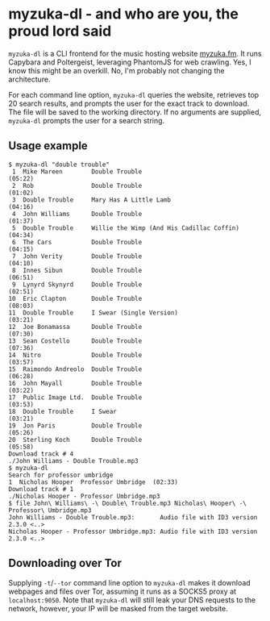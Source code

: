 myzuka-dl - and who are you, the proud lord said
================================================
`myzuka-dl` is a CLI frontend for the music hosting website
[myzuka.fm](https://myzuka.fm). It runs Capybara and Poltergeist, leveraging
PhantomJS for web crawling. Yes, I know this might be an overkill. No, I'm
probably not changing the architecture.

For each command line option, `myzuka-dl` queries the website, retrieves top 20
search results, and prompts the user for the exact track to download. The file
will be saved to the working directory. If no arguments are supplied,
`myzuka-dl` prompts the user for a search string.

Usage example
-------------
```
$ myzuka-dl "double trouble"
 1  Mike Mareen        Double Trouble                             (05:22)
 2  Rob                Double Trouble                             (01:02)
 3  Double Trouble     Mary Has A Little Lamb                     (04:16)
 4  John Williams      Double Trouble                             (01:37)
 5  Double Trouble     Willie the Wimp (And His Cadillac Coffin)  (04:34)
 6  The Cars           Double Trouble                             (04:15)
 7  John Verity        Double Trouble                             (04:10)
 8  Innes Sibun        Double Trouble                             (06:51)
 9  Lynyrd Skynyrd     Double Trouble                             (02:51)
10  Eric Clapton       Double Trouble                             (08:03)
11  Double Trouble     I Swear (Single Version)                   (03:21)
12  Joe Bonamassa      Double Trouble                             (07:30)
13  Sean Costello      Double Trouble                             (07:36)
14  Nitro              Double Trouble                             (03:57)
15  Raimondo Andreolo  Double Trouble                             (06:28)
16  John Mayall        Double Trouble                             (03:22)
17  Public Image Ltd.  Double Trouble                             (03:53)
18  Double Trouble     I Swear                                    (03:21)
19  Jon Paris          Double Trouble                             (05:26)
20  Sterling Koch      Double Trouble                             (05:58)
Download track # 4
./John Williams - Double Trouble.mp3
$ myzuka-dl
Search for professor umbridge
1  Nicholas Hooper  Professor Umbridge  (02:33)
Download track # 1
./Nicholas Hooper - Professor Umbridge.mp3
$ file John\ Williams\ -\ Double\ Trouble.mp3 Nicholas\ Hooper\ -\ Professor\ Umbridge.mp3
John Williams - Double Trouble.mp3:       Audio file with ID3 version 2.3.0 <..>
Nicholas Hooper - Professor Umbridge.mp3: Audio file with ID3 version 2.3.0 <..>
```

Downloading over Tor
--------------------
Supplying `-t`/`--tor` command line option to `myzuka-dl` makes it download
webpages and files over Tor, assuming it runs as a SOCKS5 proxy at
`localhost:9050`. Note that `myzuka-dl` will still leak your DNS requests to
the network, however, your IP will be masked from the target website.
